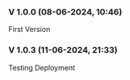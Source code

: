 ### V 1.0.0 (08-06-2024, 10:46)

First Version

### V 1.0.3 (11-06-2024, 21:33)

Testing Deployment


